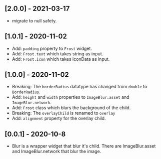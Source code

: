 ## [2.0.0] - 2021-03-17

* migrate to null safety.

## [1.0.1] - 2020-11-02

* Add: `padding` property to `Frost` widget.
* Add: `Frost.text` which takes string as input.
* Add: `Frost.icon` which takes iconData as input.

## [1.0.0] - 2020-11-02

* Breaking: The `borderRadius` datatype has changed from `double` to `BorderRadius`.
* Add: `height` and `width` properties to `ImageBlur.asset` and `ImageBlur.network`.
* Add: `Frost` class which blurs the background of the child.
* Breaking: The `overlayChild` is renamed to `overlay`
* Add: `alignment` property for the overlay child.

## [0.0.1] - 2020-10-8

* Blur is a wrapper widget that blur it's child. There are ImageBlur.asset and ImageBlur.network that blur the image.